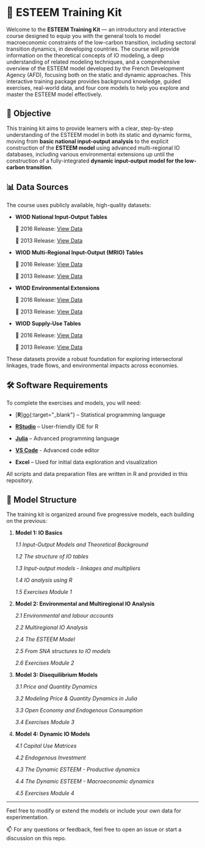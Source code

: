 # 📘 ESTEEM Training Kit

Welcome to the **ESTEEM Training Kit** — an introductory and interactive course designed to equip you with the general tools to model macroeconomic constraints of the low-carbon transition, including sectoral transition dynamics, in developing countries. The course will provide information on the theoretical concepts of IO modeling, a deep understanding of related modeling techniques, and a comprehensive overview of the ESTEEM model developed by the French Development Agency (AFD), focusing both on the static and dynamic approaches. This interactive training package provides background knowledge, guided exercises, real-world data, and four core models to help you explore and master the ESTEEM model effectively.

## 🎯 Objective

This training kit aims to provide learners with a clear, step-by-step understanding of the ESTEEM model in both its static and dynamic forms, moving from **basic national input-output analysis** to the explicit construction of the **ESTEEM model** using advanced multi-regional IO databases, including various environmental extensions up until the construction of a fully-integrated **dynamic input-output model for the low-carbon transition**. 

## 📊 Data Sources

The course uses publicly available, high-quality datasets:

- **WIOD National Input-Output Tables**
  
  📎 2016 Release: [View Data](https://dataverse.nl/api/access/datafile/199099)

  📎 2013 Release: [View Data](https://dataverse.nl/api/access/datafile/199116)
  
- **WIOD Multi-Regional Input-Output (MRIO) Tables**  

  📎 2016 Release: [View Data](https://dataverse.nl/api/access/datafile/199104)

  📎 2013 Release: [View Data](https://dataverse.nl/api/access/datafile/199123)

- **WIOD Environmental Extensions**  

  📎 2016 Release: [View Data](https://ec.europa.eu/jrc/en/research-topic/economic-environmental-and-social-effects-of-globalisation)

  📎 2013 Release: [View Data](https://dataverse.nl/api/access/datafile/199110)

- **WIOD Supply-Use Tables**  

  📎 2016 Release: [View Data](https://dataverse.nl/api/access/datafile/199096)

  📎 2013 Release: [View Data](https://dataverse.nl/api/access/datafile/199106)


 These datasets provide a robust foundation for exploring intersectoral linkages, trade flows, and environmental impacts across economies.

## 🛠️ Software Requirements

To complete the exercises and models, you will need:

- [**R**][go](https://cran.r-project.org/){:target="_blank"} – Statistical programming language 
  
- [**RStudio**](https://posit.co/download/rstudio-desktop/) – User-friendly IDE for R

- [**Julia**](https://julialang.org/) – Advanced programming language 

- [**VS Code**](https://code.visualstudio.com/) - Advanced code editor
  
- **Excel** – Used for initial data exploration and visualization

All scripts and data preparation files are written in R and provided in this repository.

## 🧱 Model Structure

The training kit is organized around five progressive models, each building on the previous:

1. **Model 1: IO Basics**  

   *1.1 Input-Output Models and Theoretical Background*
   
   *1.2 The structure of IO tables*
   
   *1.3 Input-output models - linkages and multipliers*

   *1.4 IO analysis using R*

   *1.5 Exercises Module 1*

2. **Model 2: Environmental and Multiregional IO Analysis**  

   *2.1 Environmental and labour accounts* 

   *2.2 Multiregional IO Analysis*

   *2.4 The ESTEEM Model*

   *2.5 From SNA structures to IO models*

   *2.6 Exercises Module 2*

3. **Model 3: Disequilibrium Models**  

   *3.1 Price and Quantity Dynamics*

   *3.2 Modeling Price & Quantity Dynamics in Julia*

   *3.3 Open Economy and Endogenous Consumption*

   *3.4 Exercises Module 3*

4. **Model 4: Dynamic IO Models**  

   *4.1 Capital Use Matrices*

   *4.2 Endogenous Investment*

   *4.3 The Dynamic ESTEEM - Productive dynamics*

   *4.4 The Dynamic ESTEEM - Macroeconomic dynamics*

   *4.5 Exercises Module 4*

---

Feel free to modify or extend the models or include your own data for experimentation.

📫 For any questions or feedback, feel free to open an issue or start a discussion on this repo.
